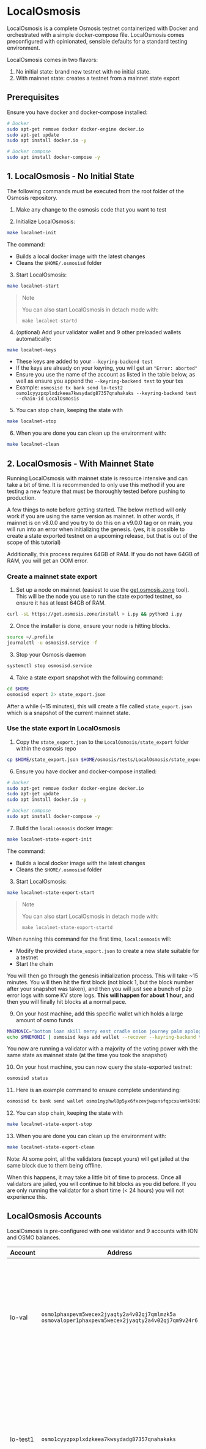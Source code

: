 # LocalOsmosis

LocalOsmosis is a complete Osmosis testnet containerized with Docker and orchestrated with a simple docker-compose file. LocalOsmosis comes preconfigured with opinionated, sensible defaults for a standard testing environment.

LocalOsmosis comes in two flavors:

1. No initial state: brand new testnet with no initial state. 
2. With mainnet state: creates a testnet from a mainnet state export

## Prerequisites

Ensure you have docker and docker-compose installed:

```sh
# Docker
sudo apt-get remove docker docker-engine docker.io
sudo apt-get update
sudo apt install docker.io -y

# Docker compose
sudo apt install docker-compose -y
```

## 1. LocalOsmosis - No Initial State

The following commands must be executed from the root folder of the Osmosis repository.

1. Make any change to the osmosis code that you want to test

2. Initialize LocalOsmosis:

```bash
make localnet-init
```

The command:

- Builds a local docker image with the latest changes
- Cleans the `$HOME/.osmosisd` folder

3. Start LocalOsmosis:

```bash
make localnet-start
```

> Note
>
> You can also start LocalOsmosis in detach mode with:
>
> `make localnet-startd`

4. (optional) Add your validator wallet and 9 other preloaded wallets automatically:

```bash
make localnet-keys
```

- These keys are added to your `--keyring-backend test`
- If the keys are already on your keyring, you will get an `"Error: aborted"`
- Ensure you use the name of the account as listed in the table below, as well as ensure you append the `--keyring-backend test` to your txs
- Example: `osmosisd tx bank send lo-test2 osmo1cyyzpxplxdzkeea7kwsydadg87357qnahakaks --keyring-backend test --chain-id LocalOsmosis`

5. You can stop chain, keeping the state with

```bash
make localnet-stop
```

6. When you are done you can clean up the environment with:

```bash
make localnet-clean
```

## 2. LocalOsmosis - With Mainnet State

Running LocalOsmosis with mainnet state is resource intensive and can take a bit of time.
It is recommended to only use this method if you are testing a new feature that must be thoroughly tested before pushing to production.

A few things to note before getting started. The below method will only work if you are using the same version as mainnet. In other words,
if mainnet is on v8.0.0 and you try to do this on a v9.0.0 tag or on main, you will run into an error when initializing the genesis.
(yes, it is possible to create a state exported testnet on a upcoming release, but that is out of the scope of this tutorial)

Additionally, this process requires 64GB of RAM. If you do not have 64GB of RAM, you will get an OOM error.

### Create a mainnet state export

1. Set up a node on mainnet (easiest to use the [get.osmosis.zone](https://get.osmosis.zone) tool). This will be the node you use to run the state exported testnet, so ensure it has at least 64GB of RAM.

```sh
curl -sL https://get.osmosis.zone/install > i.py && python3 i.py
```

2. Once the installer is done, ensure your node is hitting blocks.

```sh
source ~/.profile
journalctl -u osmosisd.service -f
```

3. Stop your Osmosis daemon

```sh
systemctl stop osmosisd.service
```

4. Take a state export snapshot with the following command:

```sh
cd $HOME
osmosisd export 2> state_export.json
```

After a while (~15 minutes), this will create a file called `state_export.json` which is a snapshot of the current mainnet state.

### Use the state export in LocalOsmosis

1. Copy the `state_export.json` to the `LocalOsmosis/state_export` folder within the osmosis repo

```sh
cp $HOME/state_export.json $HOME/osmosis/tests/LocalOsmosis/state_export/
```

6. Ensure you have docker and docker-compose installed:

```sh
# Docker
sudo apt-get remove docker docker-engine docker.io
sudo apt-get update
sudo apt install docker.io -y

# Docker compose
sudo apt install docker-compose -y
```

7. Build the `local:osmosis` docker image:

```bash
make localnet-state-export-init
```

The command:

- Builds a local docker image with the latest changes
- Cleans the `$HOME/.osmosisd` folder

3. Start LocalOsmosis:

```bash
make localnet-state-export-start
```

> Note
>
> You can also start LocalOsmosis in detach mode with:
>
> `make localnet-state-export-startd`

When running this command for the first time, `local:osmosis` will:

- Modify the provided `state_export.json` to create a new state suitable for a testnet
- Start the chain

You will then go through the genesis initialization process. This will take ~15 minutes.
You will then hit the first block (not block 1, but the block number after your snapshot was taken), and then you will just see a bunch of p2p error logs with some KV store logs.
**This will happen for about 1 hour**, and then you will finally hit blocks at a normal pace.

9. On your host machine, add this specific wallet which holds a large amount of osmo funds

```sh
MNEMONIC="bottom loan skill merry east cradle onion journey palm apology verb edit desert impose absurd oil bubble sweet glove shallow size build burst effort"
echo $MNEMONIC | osmosisd keys add wallet --recover --keyring-backend test
```

You now are running a validator with a majority of the voting power with the same state as mainnet state (at the time you took the snapshot)

10. On your host machine, you can now query the state-exported testnet:

```sh
osmosisd status
```

11. Here is an example command to ensure complete understanding:

```sh
osmosisd tx bank send wallet osmo1nyphwl8p5yx6fxzevjwqunsfqpcxukmtk8t60m 10000000uosmo --chain-id testing1 --keyring-backend test
```

12. You can stop chain, keeping the state with

```bash
make localnet-state-export-stop
```

13. When you are done you can clean up the environment with:

```bash
make localnet-state-export-clean
```

Note: At some point, all the validators (except yours) will get jailed at the same block due to them being offline.

When this happens, it may take a little bit of time to process. Once all validators are jailed, you will continue to hit blocks as you did before.
If you are only running the validator for a short time (< 24 hours) you will not experience this.

## LocalOsmosis Accounts

LocalOsmosis is pre-configured with one validator and 9 accounts with ION and OSMO balances.

| Account   | Address                                                                                                | Mnemonic                                                                                                                                                                   |
| --------- | ------------------------------------------------------------------------------------------------------ | -------------------------------------------------------------------------------------------------------------------------------------------------------------------------- |
| lo-val    | `osmo1phaxpevm5wecex2jyaqty2a4v02qj7qmlmzk5a`<br/>`osmovaloper1phaxpevm5wecex2jyaqty2a4v02qj7qm9v24r6` | `satisfy adjust timber high purchase tuition stool faith fine install that you unaware feed domain license impose boss human eager hat rent enjoy dawn`                    |
| lo-test1  | `osmo1cyyzpxplxdzkeea7kwsydadg87357qnahakaks`                                                          | `notice oak worry limit wrap speak medal online prefer cluster roof addict wrist behave treat actual wasp year salad speed social layer crew genius`                       |
| lo-test2  | `osmo18s5lynnmx37hq4wlrw9gdn68sg2uxp5rgk26vv`                                                          | `quality vacuum heart guard buzz spike sight swarm shove special gym robust assume sudden deposit grid alcohol choice devote leader tilt noodle tide penalty`              |
| lo-test3  | `osmo1qwexv7c6sm95lwhzn9027vyu2ccneaqad4w8ka`                                                          | `symbol force gallery make bulk round subway violin worry mixture penalty kingdom boring survey tool fringe patrol sausage hard admit remember broken alien absorb`        |
| lo-test4  | `osmo14hcxlnwlqtq75ttaxf674vk6mafspg8xwgnn53`                                                          | `bounce success option birth apple portion aunt rural episode solution hockey pencil lend session cause hedgehog slender journey system canvas decorate razor catch empty` |
| lo-test5  | `osmo12rr534cer5c0vj53eq4y32lcwguyy7nndt0u2t`                                                          | `second render cat sing soup reward cluster island bench diet lumber grocery repeat balcony perfect diesel stumble piano distance caught occur example ozone loyal`        |
| lo-test6  | `osmo1nt33cjd5auzh36syym6azgc8tve0jlvklnq7jq`                                                          | `spatial forest elevator battle also spoon fun skirt flight initial nasty transfer glory palm drama gossip remove fan joke shove label dune debate quick`                  |
| lo-test7  | `osmo10qfrpash5g2vk3hppvu45x0g860czur8ff5yx0`                                                          | `noble width taxi input there patrol clown public spell aunt wish punch moment will misery eight excess arena pen turtle minimum grain vague inmate`                       |
| lo-test8  | `osmo1f4tvsdukfwh6s9swrc24gkuz23tp8pd3e9r5fa`                                                          | `cream sport mango believe inhale text fish rely elegant below earth april wall rug ritual blossom cherry detail length blind digital proof identify ride`                 |
| lo-test9  | `osmo1myv43sqgnj5sm4zl98ftl45af9cfzk7nhjxjqh`                                                          | `index light average senior silent limit usual local involve delay update rack cause inmate wall render magnet common feature laundry exact casual resource hundred`       |
| lo-test10 | `osmo14gs9zqh8m49yy9kscjqu9h72exyf295afg6kgk`                                                          | `prefer forget visit mistake mixture feel eyebrow autumn shop pair address airport diesel street pass vague innocent poem method awful require hurry unhappy shoulder`     |
